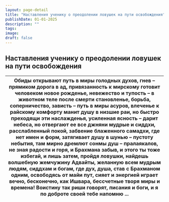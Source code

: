 ```yaml
---
layout: page-detail
title: "Наставления ученику о преодолении ловушек на пути освобождения"
publishDate: 01-01-2025
description: ""
tags:
image:
draft: false
---
```


## Наставления ученику о преодолении ловушек на пути освобождения
| Обиды открывают путь в миры голодных духов,  гнев – прямиком дорога в ад, привязанность к мирскому готовит человеком новое рожденье,  невежество и тупость – в животном теле  после смерти становленье, борьба, соперничество, зависть – путь в миры асуров,  влеченье к райскому комфорту манит душу в низшие раи, но быстро преходящи эти наслажденья, усиленная ясность – дарит небеса,  но отвергают ее все джняни мудрые и сиддхи, расслабленный покой, забвение блаженного самадхи,  где нет имен и форм, затягивает душу в шунью –  пустоту небытия, там мирно дремлют сонмы душ – пралаякалов,  не зная радости и горя,  и Брахмана забыв, и этого ты тоже избегай, и лишь затем, пройдя ловушки,  найдешь волшебную жемчужину Адвайты,  желанную всем мудрым людям, сиддхам и богам, где дух, душа, став с Брахманом одним,  освободясь от майи пут, сияет  и энергией играет вечно, бесконечно, как Ишвара, бессчетные творя миры и времена! Воистину так риши говорят, писания и боги,  и я по доброте своей тебе напомню ... |
| ---------------------------------------------------------------------------------------------------------------------------------------------------------------------------------------------------------------------------------------------------------------------------------------------------------------------------------------------------------------------------------------------------------------------------------------------------------------------------------------------------------------------------------------------------------------------------------------------------------------------------------------------------------------------------------------------------------------------------------------------------------------------------------------------------------------------------------------------------------------------------------------------------------------------------------------------------------------------------------------------------------------------------------------- |
  
  
